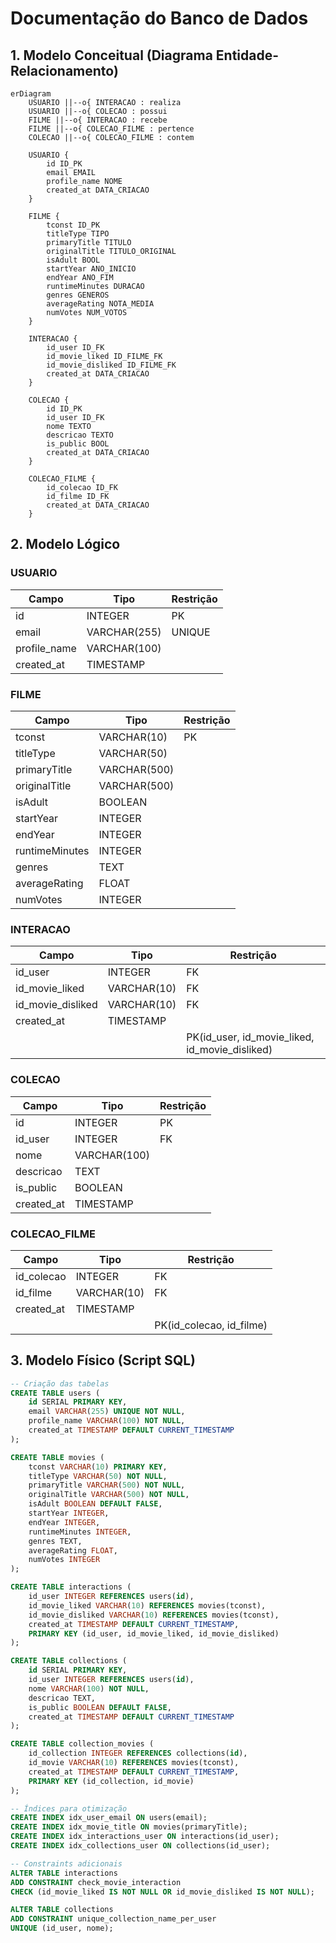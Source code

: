 # Documentação do Banco de Dados

## 1. Modelo Conceitual (Diagrama Entidade-Relacionamento)

```mermaid
erDiagram
    USUARIO ||--o{ INTERACAO : realiza
    USUARIO ||--o{ COLECAO : possui
    FILME ||--o{ INTERACAO : recebe
    FILME ||--o{ COLECAO_FILME : pertence
    COLECAO ||--o{ COLECAO_FILME : contem

    USUARIO {
        id ID_PK
        email EMAIL
        profile_name NOME
        created_at DATA_CRIACAO
    }

    FILME {
        tconst ID_PK
        titleType TIPO
        primaryTitle TITULO
        originalTitle TITULO_ORIGINAL
        isAdult BOOL
        startYear ANO_INICIO
        endYear ANO_FIM
        runtimeMinutes DURACAO
        genres GENEROS
        averageRating NOTA_MEDIA
        numVotes NUM_VOTOS
    }

    INTERACAO {
        id_user ID_FK
        id_movie_liked ID_FILME_FK
        id_movie_disliked ID_FILME_FK
        created_at DATA_CRIACAO
    }

    COLECAO {
        id ID_PK
        id_user ID_FK
        nome TEXTO
        descricao TEXTO
        is_public BOOL
        created_at DATA_CRIACAO
    }

    COLECAO_FILME {
        id_colecao ID_FK
        id_filme ID_FK
        created_at DATA_CRIACAO
    }
```

## 2. Modelo Lógico

### USUARIO
| Campo | Tipo | Restrição |
|-------|------|-----------|
| id | INTEGER | PK |
| email | VARCHAR(255) | UNIQUE |
| profile_name | VARCHAR(100) | |
| created_at | TIMESTAMP | |

### FILME
| Campo | Tipo | Restrição |
|-------|------|-----------|
| tconst | VARCHAR(10) | PK |
| titleType | VARCHAR(50) | |
| primaryTitle | VARCHAR(500) | |
| originalTitle | VARCHAR(500) | |
| isAdult | BOOLEAN | |
| startYear | INTEGER | |
| endYear | INTEGER | |
| runtimeMinutes | INTEGER | |
| genres | TEXT | |
| averageRating | FLOAT | |
| numVotes | INTEGER | |

### INTERACAO
| Campo | Tipo | Restrição |
|-------|------|-----------|
| id_user | INTEGER | FK |
| id_movie_liked | VARCHAR(10) | FK |
| id_movie_disliked | VARCHAR(10) | FK |
| created_at | TIMESTAMP | |
| | | PK(id_user, id_movie_liked, id_movie_disliked) |

### COLECAO
| Campo | Tipo | Restrição |
|-------|------|-----------|
| id | INTEGER | PK |
| id_user | INTEGER | FK |
| nome | VARCHAR(100) | |
| descricao | TEXT | |
| is_public | BOOLEAN | |
| created_at | TIMESTAMP | |

### COLECAO_FILME
| Campo | Tipo | Restrição |
|-------|------|-----------|
| id_colecao | INTEGER | FK |
| id_filme | VARCHAR(10) | FK |
| created_at | TIMESTAMP | |
| | | PK(id_colecao, id_filme) |

## 3. Modelo Físico (Script SQL)

```sql
-- Criação das tabelas
CREATE TABLE users (
    id SERIAL PRIMARY KEY,
    email VARCHAR(255) UNIQUE NOT NULL,
    profile_name VARCHAR(100) NOT NULL,
    created_at TIMESTAMP DEFAULT CURRENT_TIMESTAMP
);

CREATE TABLE movies (
    tconst VARCHAR(10) PRIMARY KEY,
    titleType VARCHAR(50) NOT NULL,
    primaryTitle VARCHAR(500) NOT NULL,
    originalTitle VARCHAR(500) NOT NULL,
    isAdult BOOLEAN DEFAULT FALSE,
    startYear INTEGER,
    endYear INTEGER,
    runtimeMinutes INTEGER,
    genres TEXT,
    averageRating FLOAT,
    numVotes INTEGER
);

CREATE TABLE interactions (
    id_user INTEGER REFERENCES users(id),
    id_movie_liked VARCHAR(10) REFERENCES movies(tconst),
    id_movie_disliked VARCHAR(10) REFERENCES movies(tconst),
    created_at TIMESTAMP DEFAULT CURRENT_TIMESTAMP,
    PRIMARY KEY (id_user, id_movie_liked, id_movie_disliked)
);

CREATE TABLE collections (
    id SERIAL PRIMARY KEY,
    id_user INTEGER REFERENCES users(id),
    nome VARCHAR(100) NOT NULL,
    descricao TEXT,
    is_public BOOLEAN DEFAULT FALSE,
    created_at TIMESTAMP DEFAULT CURRENT_TIMESTAMP
);

CREATE TABLE collection_movies (
    id_collection INTEGER REFERENCES collections(id),
    id_movie VARCHAR(10) REFERENCES movies(tconst),
    created_at TIMESTAMP DEFAULT CURRENT_TIMESTAMP,
    PRIMARY KEY (id_collection, id_movie)
);

-- Índices para otimização
CREATE INDEX idx_user_email ON users(email);
CREATE INDEX idx_movie_title ON movies(primaryTitle);
CREATE INDEX idx_interactions_user ON interactions(id_user);
CREATE INDEX idx_collections_user ON collections(id_user);

-- Constraints adicionais
ALTER TABLE interactions
ADD CONSTRAINT check_movie_interaction
CHECK (id_movie_liked IS NOT NULL OR id_movie_disliked IS NOT NULL);

ALTER TABLE collections
ADD CONSTRAINT unique_collection_name_per_user
UNIQUE (id_user, nome);
```